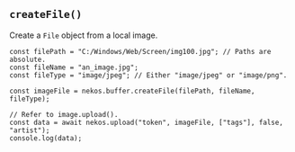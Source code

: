 ## `createFile()`

Create a `File` object from a local image.

```js{7}
const filePath = "C:/Windows/Web/Screen/img100.jpg"; // Paths are absolute.
const fileName = "an_image.jpg";
const fileType = "image/jpeg"; // Either "image/jpeg" or "image/png".

const imageFile = nekos.buffer.createFile(filePath, fileName, fileType);

// Refer to image.upload().
const data = await nekos.upload("token", imageFile, ["tags"], false, "artist");
console.log(data);
```